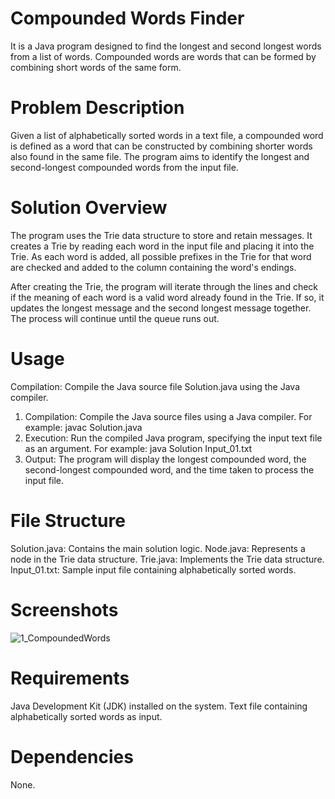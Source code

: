 # Compounded Words Finder
It is a Java program designed to find the longest and second longest words from a list of words. Compounded words are words that can be formed by combining short words of the same form.

# Problem Description
Given a list of alphabetically sorted words in a text file, a compounded word is defined as a word that can be constructed by combining shorter words also found in the same file. The program aims to identify the longest and second-longest compounded words from the input file.

# Solution Overview
The program uses the Trie data structure to store and retain messages. It creates a Trie by reading each word in the input file and placing it into the Trie. As each word is added, all possible prefixes in the Trie for that word are checked and added to the column containing the word's endings.

After creating the Trie, the program will iterate through the lines and check if the meaning of each word is a valid word already found in the Trie. If so, it updates the longest message and the second longest message together. The process will continue until the queue runs out.

# Usage
Compilation: Compile the Java source file Solution.java using the Java compiler.
1. Compilation: Compile the Java source files using a Java compiler. For example: javac Solution.java
2. Execution: Run the compiled Java program, specifying the input text file as an argument. For example: java Solution Input_01.txt
3. Output: The program will display the longest compounded word, the second-longest compounded word, and the time taken to process the input file.

# File Structure
Solution.java: Contains the main solution logic.
Node.java: Represents a node in the Trie data structure.
Trie.java: Implements the Trie data structure.
Input_01.txt: Sample input file containing alphabetically sorted words.

# Screenshots
![1_CompoundedWords](https://github.com/PranavChaturvedi26/Word_Composition/assets/72809454/b54eaf5b-a6ea-4308-8b9d-fc3e6a8f8b16)



# Requirements
Java Development Kit (JDK) installed on the system.
Text file containing alphabetically sorted words as input.
# Dependencies
None.
